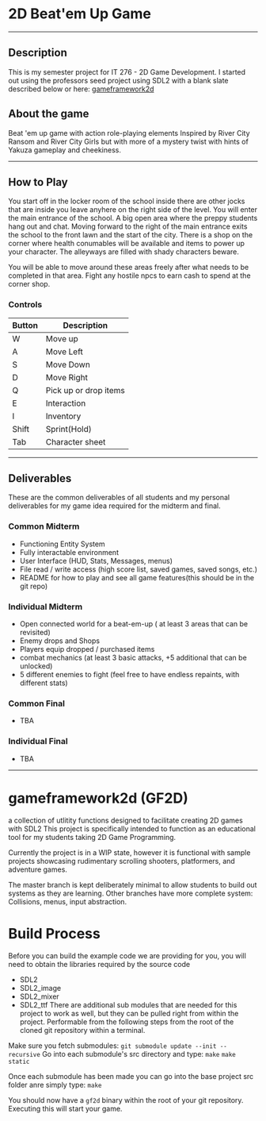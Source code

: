# 2D Beat'em Up Game
***
## Description
This is my semester project for IT 276 - 2D Game Development. I started out using the professors seed project using SDL2 with a blank slate described below or here: [gameframework2d](https://github.com/engineerOfLies/gameframework2d "EngineerOfLies")

## About the game
Beat 'em up game with action role-playing elements Inspired by River City Ransom and River City Girls but with more of a mystery twist with hints of Yakuza gameplay and cheekiness.

***
## How to Play
You start off in the locker room of the school inside there are other jocks that are inside you leave anyhere on the right side of the level. You will enter the main entrance of the school. A big open area where the preppy students hang out and chat. Moving forward to the right of the main entrance exits the school to the front lawn and the start of the city. There is a shop on the corner where health conumables will be available and items to power up your character. The alleyways are filled with shady characters beware.

You will be able to move around these areas freely after what needs to be completed in that area. Fight any hostile npcs to earn cash to spend at the corner shop. 
### Controls
|Button|Description|
|------|-----------|
|W|Move up|
|A|Move Left|
|S|Move Down|
|D|Move Right|
|Q|Pick up or drop items|
|E|Interaction|
|I|Inventory|
|Shift|Sprint(Hold)|
|Tab|Character sheet|
***
## Deliverables

These are the common deliverables of all students and my personal deliverables for my game idea required for the midterm and final.
### Common Midterm
* Functioning Entity System
* Fully interactable environment
* User Interface (HUD, Stats, Messages, menus)
* File read / write access (high score list, saved games, saved songs, etc.)
* README for how to play and see all game features(this should be in the git repo)
### Individual Midterm
* Open connected world for a beat-em-up ( at least 3 areas that can be revisited)
* Enemy drops and Shops
* Players equip dropped / purchased items
* combat mechanics (at least 3 basic attacks, +5 additional that can be unlocked)
* 5 different enemies to fight (feel free to have endless repaints, with different stats)
### Common Final
* TBA
### Individual Final
* TBA
***

# gameframework2d (GF2D)
a collection of utlitity functions designed to facilitate creating 2D games with SDL2
This project is specifically intended to function as an educational tool for my students taking 2D Game Programming.

Currently the project is in a WIP state, however it is functional with sample projects showcasing rudimentary scrolling shooters,
platformers, and adventure games.

The master branch is kept deliberately minimal to allow students to build out systems as they are learning.
Other branches have more complete system: Collisions, menus, input abstraction.

# Build Process

Before you can build the example code we are providing for you, you will need to obtain the libraries required
by the source code
 - SDL2
 - SDL2_image
 - SDL2_mixer
 - SDL2_ttf
There are additional sub modules that are needed for this project to work as well, but they can be pulled right from within the project.
Performable from the following steps from the root of the cloned git repository within a terminal. 

Make sure you fetch submodules: `git submodule update --init --recursive`
Go into each submodule's src directory and type:
`make`
`make static`

Once each submodule has been made you can go into the base project src folder anre simply type:
`make`

You should now have a `gf2d` binary within the root of your git repository. Executing this will start your game.
